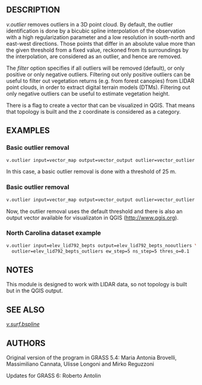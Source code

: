 ## DESCRIPTION

*v.outlier* removes outliers in a 3D point cloud. By default, the
outlier identification is done by a bicubic spline interpolation of the
observation with a high regularization parameter and a low resolution in
south-north and east-west directions. Those points that differ in an
absolute value more than the given threshold from a fixed value,
reckoned from its surroundings by the interpolation, are considered as
an outlier, and hence are removed.

The *filter* option specifies if all outliers will be removed (default),
or only positive or only negative outliers. Filtering out only positive
outliers can be useful to filter out vegetation returns (e.g. from
forest canopies) from LIDAR point clouds, in order to extract digital
terrain models (DTMs). Filtering out only negative outliers can be
useful to estimate vegetation height.

There is a flag to create a vector that can be visualized in QGIS. That
means that topology is built and the z coordinate is considered as a
category.

## EXAMPLES

### Basic outlier removal

```bash
v.outlier input=vector_map output=vector_output outlier=vector_outlier thres_O=25
```

In this case, a basic outlier removal is done with a threshold of 25 m.

### Basic outlier removal

```bash
v.outlier input=vector_map output=vector_output outlier=vector_outlier qgis=vector_qgis
```

Now, the outlier removal uses the default threshold and there is also an
output vector available for visualizaton in QGIS
(<http://www.qgis.org>).

### North Carolina dataset example

```bash
v.outlier input=elev_lid792_bepts output=elev_lid792_bepts_nooutliers \
  outlier=elev_lid792_bepts_outliers ew_step=5 ns_step=5 thres_o=0.1
```

## NOTES

This module is designed to work with LIDAR data, so not topology is
built but in the QGIS output.

## SEE ALSO

*[v.surf.bspline](v.surf.bspline.md)*

## AUTHORS

Original version of the program in GRASS 5.4:
Maria Antonia Brovelli, Massimiliano Cannata, Ulisse Longoni and Mirko
Reguzzoni

Updates for GRASS 6:
Roberto Antolin
